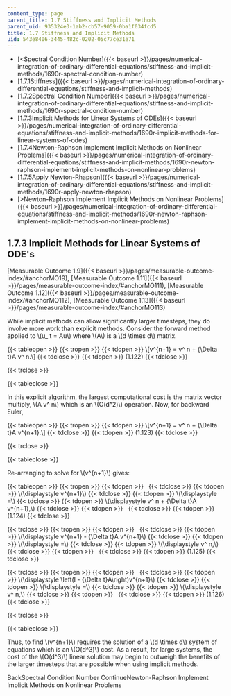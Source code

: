 ```yaml
---
content_type: page
parent_title: 1.7 Stiffness and Implicit Methods
parent_uid: 935324e3-1ab2-cb57-9059-0ba1f034fcd5
title: 1.7 Stiffness and Implicit Methods
uid: 543e8406-3445-482c-0202-05c77ce31e71
---
```


*   [<Spectral Condition Number]({{< baseurl >}}/pages/numerical-integration-of-ordinary-differential-equations/stiffness-and-implicit-methods/1690r-spectral-condition-number)
*   [1.7.1Stiffness]({{< baseurl >}}/pages/numerical-integration-of-ordinary-differential-equations/stiffness-and-implicit-methods)
*   [1.7.2Spectral Condition Number]({{< baseurl >}}/pages/numerical-integration-of-ordinary-differential-equations/stiffness-and-implicit-methods/1690r-spectral-condition-number)
*   [1.7.3Implicit Methods for Linear Systems of ODEs]({{< baseurl >}}/pages/numerical-integration-of-ordinary-differential-equations/stiffness-and-implicit-methods/1690r-implicit-methods-for-linear-systems-of-odes)
*   [1.7.4Newton-Raphson Implement Implicit Methods on Nonlinear Problems]({{< baseurl >}}/pages/numerical-integration-of-ordinary-differential-equations/stiffness-and-implicit-methods/1690r-newton-raphson-implement-implicit-methods-on-nonlinear-problems)
*   [1.7.5Apply Newton-Rhapson]({{< baseurl >}}/pages/numerical-integration-of-ordinary-differential-equations/stiffness-and-implicit-methods/1690r-apply-newton-rhapson)
*   [\>Newton-Raphson Implement Implicit Methods on Nonlinear Problems]({{< baseurl >}}/pages/numerical-integration-of-ordinary-differential-equations/stiffness-and-implicit-methods/1690r-newton-raphson-implement-implicit-methods-on-nonlinear-problems)

1.7.3 Implicit Methods for Linear Systems of ODE's
--------------------------------------------------

[Measurable Outcome 1.9]({{< baseurl >}}/pages/measurable-outcome-index/#anchorMO19), [Measurable Outcome 1.11]({{< baseurl >}}/pages/measurable-outcome-index/#anchorMO111), [Measurable Outcome 1.12]({{< baseurl >}}/pages/measurable-outcome-index/#anchorMO112), [Measurable Outcome 1.13]({{< baseurl >}}/pages/measurable-outcome-index/#anchorMO113)

While implicit methods can allow significantly larger timesteps, they do involve more work than explicit methods. Consider the forward method applied to \\(u\_ t = Au\\) where \\(A\\) is a \\(d \\times d\\) matrix.

{{< tableopen >}}
{{< tropen >}}
{{< tdopen >}}
\\\[v^{n+1} = v^ n + {\\Delta t}A v^ n.\\\]
{{< tdclose >}}
{{< tdopen >}}
(1.122)
{{< tdclose >}}

{{< trclose >}}

{{< tableclose >}}

In this explicit algorithm, the largest computational cost is the matrix vector multiply, \\(A v^ n\\) which is an \\(O(d^2)\\) operation. Now, for backward Euler,

{{< tableopen >}}
{{< tropen >}}
{{< tdopen >}}
\\\[v^{n+1} = v^ n + {\\Delta t}A v^{n+1}.\\\]
{{< tdclose >}}
{{< tdopen >}}
(1.123)
{{< tdclose >}}

{{< trclose >}}

{{< tableclose >}}

Re-arranging to solve for \\(v^{n+1}\\) gives:

{{< tableopen >}}
{{< tropen >}}
{{< tdopen >}}
 
{{< tdclose >}}
{{< tdopen >}}
\\(\\displaystyle v^{n+1}\\)
{{< tdclose >}}
{{< tdopen >}}
\\(\\displaystyle =\\)
{{< tdclose >}}
{{< tdopen >}}
\\(\\displaystyle v^ n + {\\Delta t}A v^{n+1},\\)
{{< tdclose >}}
{{< tdopen >}}
 
{{< tdclose >}}
{{< tdopen >}}
(1.124)
{{< tdclose >}}

{{< trclose >}}
{{< tropen >}}
{{< tdopen >}}
 
{{< tdclose >}}
{{< tdopen >}}
\\(\\displaystyle v^{n+1} - {\\Delta t}A v^{n+1}\\)
{{< tdclose >}}
{{< tdopen >}}
\\(\\displaystyle =\\)
{{< tdclose >}}
{{< tdopen >}}
\\(\\displaystyle v^ n,\\)
{{< tdclose >}}
{{< tdopen >}}
 
{{< tdclose >}}
{{< tdopen >}}
(1.125)
{{< tdclose >}}

{{< trclose >}}
{{< tropen >}}
{{< tdopen >}}
 
{{< tdclose >}}
{{< tdopen >}}
\\(\\displaystyle \\left(I - {\\Delta t}A\\right)v^{n+1}\\)
{{< tdclose >}}
{{< tdopen >}}
\\(\\displaystyle =\\)
{{< tdclose >}}
{{< tdopen >}}
\\(\\displaystyle v^ n,\\)
{{< tdclose >}}
{{< tdopen >}}
 
{{< tdclose >}}
{{< tdopen >}}
(1.126)
{{< tdclose >}}

{{< trclose >}}

{{< tableclose >}}

Thus, to find \\(v^{n+1}\\) requires the solution of a \\(d \\times d\\) system of equations which is an \\(O(d^3)\\) cost. As a result, for large systems, the cost of the \\(O(d^3)\\) linear solution may begin to outweigh the benefits of the larger timesteps that are possible when using implicit methods.

BackSpectral Condition Number ContinueNewton-Raphson Implement Implicit Methods on Nonlinear Problems